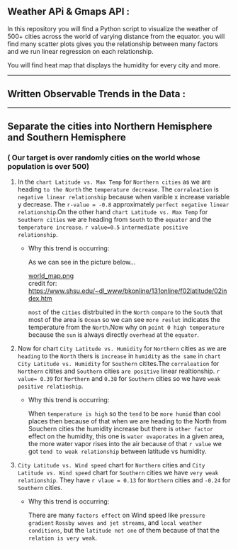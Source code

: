 ## Weather APi & Gmaps API :

In this repository you will find a Python script to visualize the weather of 500+ cities across the world of varying distance from the equator.
you will find many scatter plots gives you the relationship between many factors and we run linear regression on each relationship.

You will find heat map that displays the humidity for every city and more.

---


## Written Observable Trends in the Data :
---
## Separate the cities into Northern Hemisphere and Southern Hemisphere 

### ( Our target is over randomly cities on the world  whose population is over 500)


 1. In the `chart Latitude vs. Max Temp` for `Northern cities` as we are heading `to the North` the `temperature decrease`. The `corraleation` is `negative linear relationship` because when varible x increase variable y decrease. The `r-value = -0.8` approximately `perfect negative linear relationship`.On the other hand `chart Latitude vs. Max Temp` for `Southern cities` we are heading from `South` to the `equator` and the `temperature increase`. `r value=0.5` `intermediate positive relationship`. 

    * Why this trend is occurring:

        As we can see in the picture below...




        [world_map.png](weatherpy/output_data/world_map.png)                     
        credit for: https://www.shsu.edu/~dl_www/bkonline/131online/f02latitude/02index.htm



        `most` of the `cities` distrbuited in the `North` `compare` to the `South` that most of the area is `Ocean` so we can see `more reslut` indicates the temperature from the `North`.Now why on `point 0 high temperature` because the `sun` is always directly `overhead` at the `equator`.

2. Now for chart `City Latitude vs. Humidity` for `Northern` cities as we are `heading` to the `North` thers is `increase` in `humidity` as `the same` in `chart City Latitude vs. Humidity` for `Southern` citites.The `corraleation` for `Northern` citites and `Southern` cities `are positive` linear realtionship. `r value= 0.39` for `Northern` and `0.38` for `Southern` cities so we have `weak positive relatioship`.

    * Why this trend is occurring:

        When `temperature is high` so the `tend` to be `more humid` than cool places then because of that when we are heading to the North from Souchern cities the humidity increase but there is `other factor` effect on the humidity, this one is `water evaporates` in a given area, the more water vapor rises into the air because of that `r value` we got `tend to weak relationship` between latitude vs humidity.

3. `City Latitude vs. Wind speed` chart for `Northern` cities  and `City Latitude vs. Wind speed` chart for `Southern` cities we have `very weak relationship`. They have `r vlaue = 0.13` for `Northern` cities and `-0.24` for `Southern` cities.

    * Why this trend is occurring:

        There are many `factors effect` on Wind speed like `pressure gradient` `Rossby waves and jet streams`, and `local weather conditions`, but the `latitude not one` of them because of that the `relation is very weak`.   

